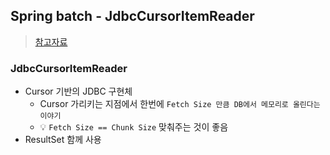 ## Spring batch - JdbcCursorItemReader
> [참고자료](https://ojt90902.tistory.com/783)

### JdbcCursorItemReader
- Cursor 기반의 JDBC 구현체 
  - Cursor 가리키는 지점에서 한번에 `Fetch Size 만큼 DB에서 메모리로 올린다는 이야기`  
  - 💡 `Fetch Size == Chunk Size` 맞춰주는 것이 좋음
- ResultSet 함께 사용
